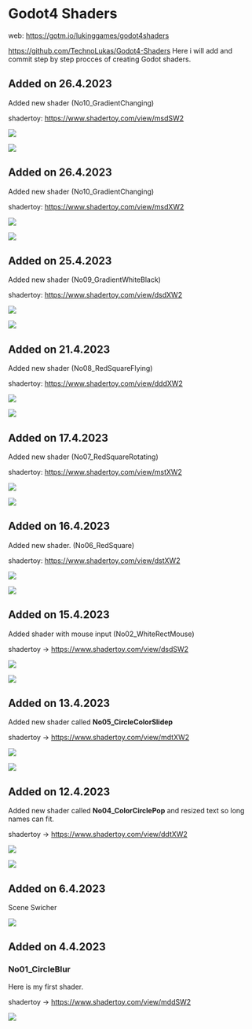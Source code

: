 # Godot4 Shaders

web: https://gotm.io/lukinggames/godot4shaders

https://github.com/TechnoLukas/Godot4-Shaders
Here i will add and commit step by step procces of creating Godot shaders.

## Added on 26.4.2023

Added new shader (No10_GradientChanging)

shadertoy: https://www.shadertoy.com/view/msdSW2

![](images/No03_WhiteCrossMouse.gif)

![](images/No03_WhiteCrossMouse2.gif)

## Added on 26.4.2023

Added new shader (No10_GradientChanging)

shadertoy: https://www.shadertoy.com/view/msdXW2

![](images/No10_GradientChanging.gif)

![](images/No10_GradientChanging2.gif)

## Added on 25.4.2023

Added new shader (No09_GradientWhiteBlack)

shadertoy: https://www.shadertoy.com/view/dsdXW2

![](images/No09_GradientWhiteBlack.gif)

![](images/No09_GradientWhiteBlack.png)

## Added on 21.4.2023

Added new shader (No08_RedSquareFlying)

shadertoy: https://www.shadertoy.com/view/dddXW2

![](images/No08_RedSquareFlying1.gif)

![](images/No08_RedSquareFlying2.gif)

## Added on 17.4.2023

Added new shader (No07_RedSquareRotating)

shadertoy: https://www.shadertoy.com/view/mstXW2

![](images/No07_RedSquareRotating.gif)

![](images/No07_RedSquareRotating2.gif)

## Added on 16.4.2023

Added new shader. (No06_RedSquare)

shadertoy: https://www.shadertoy.com/view/dstXW2

![](images/No06_RedSquare.gif)

![](images/No06_RedSquare.png)

## Added on 15.4.2023

Added shader with mouse input (No02_WhiteRectMouse)

shadertoy -> https://www.shadertoy.com/view/dsdSW2

![](images/No02_WhiteRectMouse.gif)

![](images/No02_WhiteRectMouse_Big.gif)

## Added on 13.4.2023

Added new shader called **No05_CircleColorSlidep**

shadertoy -> https://www.shadertoy.com/view/mdtXW2

![](images/mainscene2.gif)

![](images/No05_CircleColorSlide.gif)

## Added on 12.4.2023

Added new shader called **No04_ColorCirclePop** and resized text so long names can fit.

shadertoy -> https://www.shadertoy.com/view/ddtXW2

![](images/SceneSwitcher2.png)

![](images/No04_ColorCirclePop.png)

## Added on 6.4.2023

Scene Swicher

![](images/SceneSwitcher.png)

## Added on 4.4.2023

### No01_CircleBlur

Here is my first shader. 

shadertoy -> https://www.shadertoy.com/view/mddSW2

![](images/No01_CircleBlur.png)
